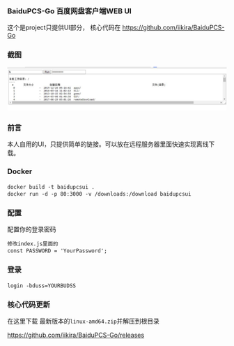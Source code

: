 ### BaiduPCS-Go 百度网盘客户端WEB UI

这个是project只提供UI部分， 核心代码在  https://github.com/iikira/BaiduPCS-Go

### 截图
![image](docs/Capture.JPG)

### 前言
本人自用的UI，只提供简单的链接。可以放在远程服务器里面快速实现离线下载。


### Docker
```
docker build -t baidupcsui .
docker run -d -p 80:3000 -v /downloads:/download baidupcsui
```

### 配置
配置你的登录密码

```
修改index.js里面的
const PASSWORD = 'YourPassword';
```

### 登录
`login -bduss=YOURBUDSS`


### 核心代码更新
在这里下载 最新版本的`linux-amd64.zip`并解压到根目录

https://github.com/iikira/BaiduPCS-Go/releases

